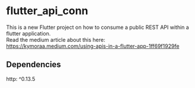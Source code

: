 # flutter_api_conn

This is a new Flutter project on how to consume a public REST API within a flutter application. </br>
Read the medium article about this here:</br>
https://kymoraa.medium.com/using-apis-in-a-flutter-app-1ff69f1929fe </br>

## Dependencies
http: ^0.13.5
